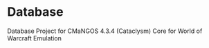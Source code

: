 Database
========

Database Project for CMaNGOS 4.3.4 (Cataclysm) Core for World of Warcraft Emulation
